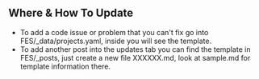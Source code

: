 ## Where & How To Update
  * To add a code issue or problem that you can't fix go into FES/_data/projects.yaml, inside you will see the template.
  * To add another post into the updates tab you can find the template in FES/_posts, just create a new file XXXXXX.md, look at sample.md for template information there.
